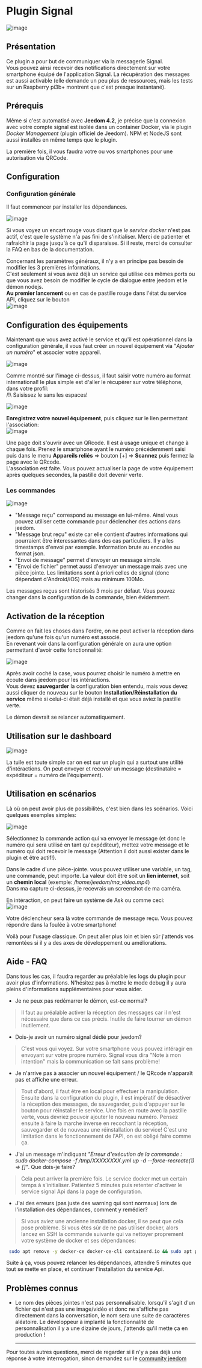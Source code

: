 # Plugin Signal

![image](https://user-images.githubusercontent.com/3704897/184921503-f55fe475-37ad-4830-a607-5a2cae63dd30.png)  

## Présentation

Ce plugin a pour but de communiquer via la messagerie Signal.  
Vous pouvez ainsi recevoir des notifications directement sur votre smartphone équipé de l'application Signal. La récupération des messages est aussi activable (elle demande un peu plus de ressources, mais les tests sur un Raspberry pi3b+ montrent que c'est presque instantané).
  
    
## Prérequis

Même si c'est automatisé avec **Jeedom 4.2**, je précise que la connexion avec votre compte signal est isolée dans un container Docker, via le plugin *Docker Management* (plugin officiel de Jeedom). NPM et NodeJS sont aussi installés en même temps que le plugin.

La première fois, il vous faudra votre ou vos smartphones pour une autorisation via QRCode.  
  
  
## Configuration

### Configuration générale

Il faut commencer par installer les dépendances.  

![image](https://user-images.githubusercontent.com/3704897/189480719-58cb838a-2fdf-49fd-9d23-9b3416b51627.png)  
  
Si vous voyez un encart rouge vous disant que *le service docker* n'est pas actif, c'est que le système n'a pas fini de s'initialiser. Merci de patienter et rafraichir la page jusqu'à ce qu'il disparaisse. Si il reste, merci de consulter la FAQ en bas de la documentation.  
  
Concernant les paramètres généraux, il n'y a en principe pas besoin de modifier les 3 premières informations.  
C'est seulement si vous avez déjà un service qui utilise ces mêmes ports ou que vous avez besoin de modifier le cycle de dialogue entre jeedom et le démon nodejs.  
**Au premier lancement** ou en cas de pastille rouge dans l'état du service API, cliquez sur  le bouton  
![image](https://user-images.githubusercontent.com/3704897/185181517-adb1a2e1-f720-4847-8409-b5b5908af0ca.png)  

  
## Configuration des équipements
  
Maintenant que vous avez activé le service et qu'il est opérationnel dans la configuration générale, il vous faut créer un nouvel équipement via "*Ajouter un numéro*" et associer votre appareil.  

![image](https://user-images.githubusercontent.com/3704897/189481045-8e24d32a-bad5-491a-9d22-42374ee1823e.png)  

Comme montré sur l'image ci-dessus, il faut saisir votre numéro au format international!
le plus simple est d'aller le récupérer sur votre téléphone, dans votre profil:  
/!\ Saisissez le sans les espaces!  

![image](https://user-images.githubusercontent.com/3704897/184930299-a86e686d-bbf9-4fdf-8896-71fc1de58185.png)  

**Enregistrez votre nouvel équipement**, puis cliquez sur le lien permettant l'association:  
![image](https://user-images.githubusercontent.com/3704897/189481067-57cce93e-4062-4d76-ad54-3e1fa56b6087.png)  

Une page doit s'ouvrir avec un QRcode. Il est à usage unique et change à chaque fois. Prenez le smartphone ayant le numéro précédemment saisi puis dans le menu **Appareils reliés** => bouton [+] => **Scannez** puis fermez la page avec le QRcode.  
L'association est faite. Vous pouvez actualiser la page de votre équipement après quelques secondes, la pastille doit devenir verte.  

### Les commandes

![image](https://user-images.githubusercontent.com/3704897/184930963-63c30efc-27e0-4d57-b3e0-15211097f832.png)  

- "Message reçu" correspond au message en lui-même. Ainsi vous pouvez utiliser cette commande pour déclencher des actions dans jeedom.  
- "Message brut reçu" existe car elle contient d'autres informations qui pourraient être interessantes dans des cas particuliers. Il y a les timestamps d'envoi par exemple. Information brute au encodée au format json.  
- "Envoi de message" permet d'envoyer un message simple.  
- "Envoi de fichier" permet aussi d'envoyer un message mais avec une pièce jointe. Les limitations sont à priori celles de signal (donc dépendant d'Android/iOS) mais au minimum 100Mo.   

Les messages reçus sont historisés 3 mois par défaut. Vous pouvez changer dans la configuration de la commande, bien évidemment.

## Activation de la réception

Comme on fait les choses dans l'ordre, on ne peut activer la réception dans jeedom qu'une fois qu'un numéro est associé.  
En revenant voir dans la configuration générale on aura une option permettant d'avoir cette fonctionnalité:  
  
![image](https://user-images.githubusercontent.com/3704897/185187801-8257f752-2815-4fc9-bff2-c511f52511a9.png)  

Après avoir coché la case, vous pourrez choisir le numéro à mettre en écoute dans jeedom pour les intéractions.  
Vous devez **sauvegarder** la configuration bien entendu, mais vous devez aussi cliquer de nouveau sur le bouton **Installation/Réinstallation du service** même si celui-ci était déjà installé et que vous aviez la pastille verte.  
  
Le démon devrait se relancer automatiquement.
  
## Utilisation sur le dashboard

![image](https://user-images.githubusercontent.com/3704897/184935108-e563830f-6ad3-4d0f-a7c6-6b516b5f1444.png)  

La tuile est toute simple car on est sur un plugin qui a surtout une utilité d'intéractions. On peut envoyer et recevoir un message (destinataire = expéditeur = numéro de l'équipement).  

## Utilisation en scénarios

Là où on peut avoir plus de possibilités, c'est bien dans les scénarios. Voici quelques exemples simples:  

![image](https://user-images.githubusercontent.com/3704897/185191241-bd9b8230-702c-431f-ab74-66cd14ffbb2e.png) 

Sélectionnez la commande action qui va envoyer le message (et donc le numéro qui sera utilisé en tant qu'expéditeur), mettez votre message et le numéro qui doit recevoir le message (Attention il doit aussi exister dans le plugin et être actif!).  
  
Dans le cadre d'une pièce-jointe. vous pouvez utiliser une variable, un tag, une commande, peut importe. La valeur doit être soit un **lien internet**, soit un **chemin local** (exemple: */home/jeedom/ma_video.mp4*)  
Dans ma capture ci-dessus, je recevrais un screenshot de ma caméra.  
  
  
En intéraction, on peut faire un système de Ask ou comme ceci:  
![image](https://user-images.githubusercontent.com/3704897/184937800-e43b6364-cf2b-4e0d-b34c-4b7d43de3283.png)  

Votre déclencheur sera là votre commande de message reçu. Vous pouvez répondre dans la foulée à votre smartphone!  


Voilà pour l'usage classique. On peut aller plus loin et bien sûr j'attends vos remontées si il y a des axes de développement ou améliorations.   
  
  
## Aide - FAQ  
  
Dans tous les cas, il faudra regarder au préalable les logs du plugin pour avoir plus d'informations. N'hésitez pas à mettre le mode debug il y aura pleins d'informations supplémentaires pour vous aider.  
  
  
- Je ne peux pas redémarrer le démon, est-ce normal?  
 > Il faut au préalable activer la réception des messages car il n'est nécessaire que dans ce cas précis. Inutile de faire tourner un démon inutilement.  
  
- Dois-je avoir un numéro signal dédié pour jeedom?  
 > C'est vous qui voyez. Sur votre smartphone vous pouvez intéragir en envoyant sur votre propre numéro. Signal vous dira "Note à mon intention" mais la communication se fait sans problème!  
  
- Je n'arrive pas à associer un nouvel équipement / le QRcode n'apparaît pas et affiche une erreur.  
 > Tout d'abord, il faut être en local pour effectuer la manipulation.  
 Ensuite dans la configuration du plugin, il est impératif de désactiver la réception des messages, de sauvegarder, puis d'appuyer sur le bouton pour réinstaller le service. Une fois en route avec la pastille verte, vous devriez pouvoir ajouter le nouveau numéro. Pensez ensuite à faire la marche inverse en recochant la réception, sauvegarder et de nouveau une réinstallation du service! C'est une limitation dans le fonctionnement de l'API, on est obligé faire comme ça.  
  
- J'ai un message m'indiquant *"Erreur d'exécution de la commande : sudo docker-compose -f /tmp/XXXXXXXX.yml up -d --force-recreate(1) => []"*. Que dois-je faire?  
 > Cela peut arriver la première fois. Le service docker met un certain temps à s'initialiser. Patientez 5 minutes puis retenter d'activer le service signal Api dans la page de configuration.  
  
- J'ai des erreurs (pas juste des warning qui sont normaux) lors de l'installation des dépendances, comment y remédier?  
 > Si vous aviez une ancienne installation docker, il se peut que cela pose problème. Si vous êtes sûr de ne pas utiliser docker, alors lancez en SSH la commande suivante qui va nettoyer proprement votre système de docker et ses dépendances:  
 ```bash  
  sudo apt remove -y docker-ce docker-ce-cli containerd.io && sudo apt purge -y docker-ce containerd.io && sudo apt autoremove -y && sudo apt clean && sudo apt autoclean  
 ```  
  Suite à ça, vous pouvez relancer les dépendances, attendre 5 minutes que tout se mette en place, et continuer l'installation du service Api.
  
## Problèmes connus

- Le nom des pièces jointes n'est pas personnalisable. lorsqu'il s'agit d'un fichier qui n'est pas une image/vidéo et donc ne s'affiche pas directement dans la conversation, le nom sera une suite de caractères aléatoire. Le développeur à implanté la fonctionnalité de personnalisation il y a une dizaine de jours, j'attends qu'il mette ça en production !  

    ---------------------------------------------------------------
Pour toutes autres questions, merci de regarder si il n'y a pas déjà une réponse à votre interrogation, sinon demandez sur le [community jeedom](https://community.jeedom.com)
